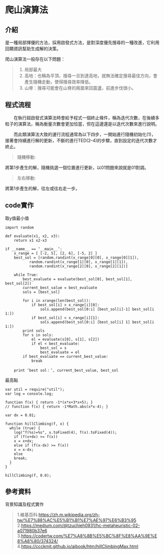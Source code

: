 # 爬山演算法
## 介紹
是一種局部擇優的方法，採用啟發式方法，是對深度優先搜尋的一種改進，它利用回饋資訊幫助生成解的決策。

爬山演算法一般存在以下問題：
>1. 局部最大
>2. 高地：也稱為平頂，搜尋一旦到達高地，就無法確定搜尋最佳方向，會產生隨機走動，使得搜尋效率降低。
>3. 山脊：搜尋可能會在山脊的兩面來回震盪，前進步伐很小。
## 程式流程
&emsp;&emsp;在執行超啟發式演算法時會給予程式一個終止條件，稱為迭代次數，在後續多粒子的演算法，稱為衡量次數會更加恰當，但在這邊還是以迭代次數來進行說明。

&emsp;&emsp;而此類演算法大致的運行流程通常為以下四步，一開始進行隨機初始化(1)，接著會持續進行解的更新，不斷的進行TED(2–4)的步驟，直到設定的迭代次數才終止。
>隨機移動:

將第1步產生的解，隨機挑選一個位置進行更新，以01問題來說就是01對調。
> 左右移動:

將第1步產生的解，往左或往右走一步。
## code實作
取y值最小值
```
import random

def evaluate(x1, x2, x3):
    return x1 x2-x3

if __name__ == ‘__main__’:
    x_range = [ [-2, 5], [2, 6], [-5, 2] ]
    best_sol = [random.randint(x_range[0][0], x_range[0][1]),
           random.randint(x_range[1][0], x_range[1][1]),
           random.randint(x_range[2][0], x_range[2][1])]

    while True:
        best_evaluate = evaluate(best_sol[0], best_sol[1], best_sol[2])
        current_best_value = best_evaluate
        sols = [best_sol]

        for i in xrange(len(best_sol)):
            if best_sol[i] > x_range[i][0]:
                sols.append(best_sol[0:i] [best_sol[i]-1] best_sol[i 1:])
            if best_sol[i] < x_range[i][1]:
                sols.append(best_sol[0:i] [best_sol[i] 1] best_sol[i 1:])
        print sols
        for s in sols:
            el = evaluate(s[0], s[1], s[2])
            if el < best_evaluate:
                best_sol = s
                best_evaluate = el
        if best_evaluate == current_best_value:
            break

    print ‘best sol：’, current_best_value, best_sol
```
最高點
```
var util = require("util");
var log = console.log;

function f(x) { return -1*(x*x+3*x+5); }
// function f(x) { return -1*Math.abs(x*x-4); }

var dx = 0.01;

function hillClimbing(f, x) {
  while (true) {
    log("f(%s)=%s", x.toFixed(4), f(x).toFixed(4));
    if (f(x+dx) >= f(x))
    x = x+dx;
    else if (f(x-dx) >= f(x))
    x = x-dx;
    else
    break;
  }
}

hillClimbing(f, 0.0);

```
## 參考資料
背景知識及程式實作
> 1.維基百科:https://zh.m.wikipedia.org/zh-tw/%E7%88%AC%E5%B1%B1%E7%AE%97%E6%B3%95
> 2.https://medium.com/@tzuchieh0931/hc-metaheuristic-02-a071980b37e6 
> 3.https://codertw.com/%E7%A8%8B%E5%BC%8F%E8%AA%9E%E8%A8%80/374324/
> 4.https://ccckmit.github.io/aibook/htm/hillClimbingMax.html



